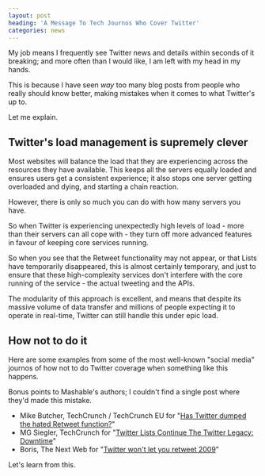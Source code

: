 ```yaml
---
layout: post
heading: 'A Message To Tech Journos Who Cover Twitter'
categories: news
---
```


My job means I frequently see Twitter news and details within seconds of it breaking; and more often than I would like, I am left with my head in my hands.

This is because I have seen *way* too many blog posts from people who really should know better, making mistakes when it comes to what Twitter's up to.

Let me explain.

## Twitter's load management is supremely clever

Most websites will balance the load that they are experiencing across the resources they have available. This keeps all the servers equally loaded and ensures users get a consistent experience; it also stops one server getting overloaded and dying, and starting a chain reaction.

However, there is only so much you can do with how many servers you have.

So when Twitter is experiencing unexpectedly high levels of load - more than their servers can all cope with - they turn off more advanced features in favour of keeping core services running.

So when you see that the Retweet functionality may not appear, or that Lists have temporarily disappeared, this is almost certainly temporary, and just to ensure that these high-complexity services don't interfere with the core running of the service - the actual tweeting and the APIs.

The modularity of this approach is excellent, and means that despite its massive volume of data transfer and millions of people expecting it to operate in real-time, Twitter can still handle this under epic load.

<!-- Replace missing image from http://media.chris-alexander.co.uk/wp-content/uploads/2010/01/fail-whale.png -->

## How not to do it

Here are some examples from some of the most well-known "social media" journos of how not to do Twitter coverage when something like this happens.

Bonus points to Mashable's authors; I couldn't find a single post where they'd made this mistake.

* Mike Butcher, TechCrunch / TechCrunch EU for "[Has Twitter dumped the hated Retweet function?](http://eu.techcrunch.com/2009/12/03/has-twitter-dumped-the-hated-retweet-function/)"
* MG Siegler, TechCrunch for "[Twitter Lists Continue The Twitter Legacy: Downtime](http://www.techcrunch.com/2009/10/29/twitter-lists-continue-the-twitter-legacy-downtime/)"
* Boris, The Next Web for "[Twitter won't let you retweet 2009](http://thenextweb.com/2009/12/31/twitter-retweet-2009/)"

Let's learn from this.

<!-- Replace missing image from http://media.chris-alexander.co.uk/wp-content/uploads/2010/01/twitter-icecream.png -->
